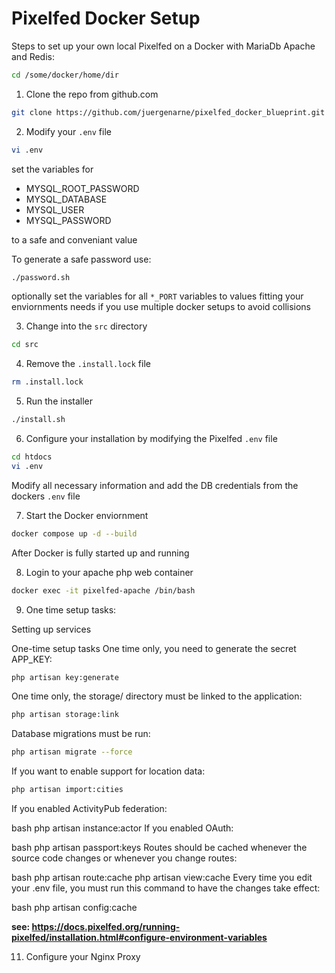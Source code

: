 # Pixelfed Docker Setup

Steps to set up your own local Pixelfed on a Docker with MariaDb Apache and Redis:

```bash
cd /some/docker/home/dir
````

1. Clone the repo from github.com

```bash
git clone https://github.com/juergenarne/pixelfed_docker_blueprint.git . 
````

2. Modify your ``.env`` file

```bash
vi .env
````

set the variables for

- MYSQL_ROOT_PASSWORD
- MYSQL_DATABASE
- MYSQL_USER
- MYSQL_PASSWORD

to a safe and conveniant value

To generate a safe password use:

```bash
./password.sh
````

optionally set the variables for all ``*_PORT`` variables to values fitting your enviornments needs if you use multiple docker setups to avoid collisions

3. Change into the ``src`` directory

```bash
cd src
````

4. Remove the ``.install.lock`` file

```bash
rm .install.lock
````

5. Run the installer

```bash
./install.sh
````

6. Configure your installation by modifying the Pixelfed ``.env`` file

```bash
cd htdocs
vi .env
````

Modify all necessary information and add the DB credentials from the dockers ``.env`` file


7. Start the Docker enviornment

```bash
docker compose up -d --build
````

After Docker is fully started up and running 

8. Login to your apache php web container

```bash
docker exec -it pixelfed-apache /bin/bash
````
  
9. One time setup tasks:

Setting up services

One-time setup tasks
One time only, you need to generate the secret APP_KEY:

```bash
php artisan key:generate
````

One time only, the storage/ directory must be linked to the application:

```bash
php artisan storage:link
````

Database migrations must be run:

```bash
php artisan migrate --force
````

If you want to enable support for location data:

```bash
php artisan import:cities
````

If you enabled ActivityPub federation:

bash
php artisan instance:actor
If you enabled OAuth:

bash
php artisan passport:keys
Routes should be cached whenever the source code changes or whenever you change routes:

bash
php artisan route:cache
php artisan view:cache
Every time you edit your .env file, you must run this command to have the changes take effect:

bash
php artisan config:cache

   __see: <https://docs.pixelfed.org/running-pixelfed/installation.html#configure-environment-variables>__

11. Configure your Nginx Proxy
